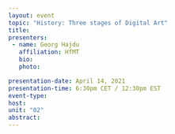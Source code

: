 ```yaml
---
layout: event
topic: "History: Three stages of Digital Art"
title:
presenters:
 - name: Georg Hajdu
   affiliation: HfMT
   bio: 
   photo: 

presentation-date: April 14, 2021
presentation-time: 6:30pm CET / 12:30pm EST
event-type: 
host: 
unit: "02"
abstract: 
---
```

